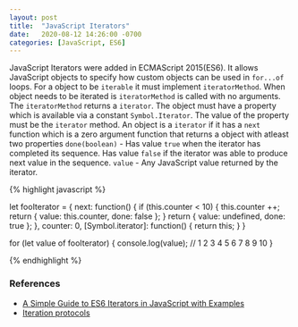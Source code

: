 ```yaml
---
layout: post
title:  "JavaScript Iterators"
date:   2020-08-12 14:26:00 -0700
categories: [JavaScript, ES6]
---
```


JavaScript Iterators were added in ECMAScript 2015(ES6).
It allows JavaScript objects to specify how custom objects can be used
in `for...of` loops.
For a object to be `iterable` it must implement `iteratorMethod`.
When object needs to be iterated is `iteratorMethod` is called
with no arguments. The `iteratorMethod` returns a `iterator`.
The object must have a property which is available via a constant `Symbol.Iterator`.
The value of the property must be the `iterator` method.
An object is a `iterator` if it has a `next` function which is a zero
argument function that returns a object with atleast two properties
`done(boolean)` - Has value `true` when the iterator has completed its sequence.
Has value `false` if the iterator was able to produce next value in the sequence.
`value` - Any JavaScript value returned by the iterator.

{% highlight javascript %}

let fooIterator = {
    next: function() {
        if (this.counter < 10) {
            this.counter ++;
            return { value: this.counter, done: false };
        }
        return { value: undefined, done: true };
    },
    counter: 0,
    [Symbol.iterator]: function() {
        return this;
    }
}

for (let value of fooIterator) {
    console.log(value); // 1 2 3 4 5 6 7 8 9 10
}

{% endhighlight %}

### References
- [A Simple Guide to ES6 Iterators in JavaScript with Examples](https://codeburst.io/a-simple-guide-to-es6-iterators-in-javascript-with-examples-189d052c3d8e)
- [Iteration protocols](https://developer.mozilla.org/en-US/docs/Web/JavaScript/Reference/Iteration_protocols)